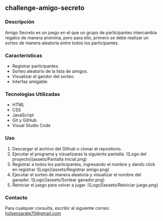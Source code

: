 ## challenge-amigo-secreto

### Descripción
Amigo Secreto es un juego en el que un grupo de participantes intercambia regalos de manera anónima, pero para ello, primero se debe realizar un sorteo de manera aleatoria entre todos los participantes. 

### Características
- Registrar participantes.
- Sorteo aleatorio de la lista de amigos.
- Visualizar el gandor del sorteo.
- Interfaz amigable.

### Tecnologías Utilizadas
- HTML
- CSS
- JavaScript
- Git y GitHub
- Visual Studio Code

### Uso
1. Descargar el archivo del Github o clonar el repositorio.
2. Ejecutar el programa y vizualizaras la siguiente pantalla.
![Logo del proyecto](assets/Pantalla inicial.png)  
3. Registrar a todos los participantes, ingresando el nombre y dando click en registrar
![Logo](assets/Registrar amigo.png)
4. Ejecutar el sorteo de manera aleatoria y visualizar el nombre del ganador.
![Logo](assets/Sortear ganador.png)
5. Reiniciar el juego para volver a jugar.
![Logo](assets/Reiniciar juego.png)

### Contacto 
Para cualquier consulta, escribir al siguiente correo: holsenzarate70@gmail.com




